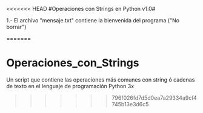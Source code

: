 <<<<<<< HEAD
#Operaciones con Strings en Python v1.0#

1.- El archivo "mensaje.txt" contiene la bienvenida del programa ("No borrar")

=======
# Operaciones_con_Strings
Un script que contiene las operaciones más comunes con string ó cadenas de texto en el lenguaje de programación Python 3x
>>>>>>> 796f026fd7d5d0ea7a29334a9cf4745b13e3d6c5
